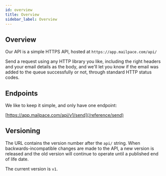 ```yaml
---
id: overview
title: Overview
sidebar_label: Overview
---
```


## Overview

Our API is a simple HTTPS API, hosted at `https://app.mailpace.com/api/`

Send a request using any HTTP library you like, including the right headers and your email details as the body, and we'll let you know if the email was added to the queue successfully or not, through standard HTTP status codes.

## Endpoints

We like to keep it simple, and only have one endpoint:

[https://app.mailpace.com/api/v1/send](/reference/send)

## Versioning

The URL contains the version number after the `api/` string. When backwards-incompatible changes are made to the API, a new version is released and the old version will continue to operate until a published end of life date.

The current version is `v1`.